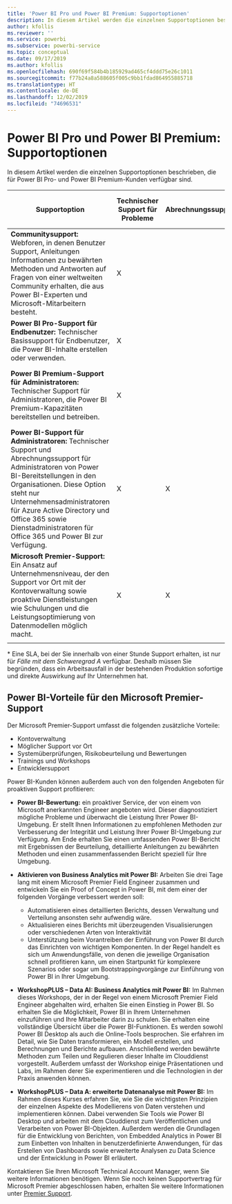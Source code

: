 ```yaml
---
title: 'Power BI Pro und Power BI Premium: Supportoptionen'
description: In diesem Artikel werden die einzelnen Supportoptionen beschrieben, die für Power BI Pro- und Power BI Premium-Kunden verfügbar sind.
author: kfollis
ms.reviewer: ''
ms.service: powerbi
ms.subservice: powerbi-service
ms.topic: conceptual
ms.date: 09/17/2019
ms.author: kfollis
ms.openlocfilehash: 690f69f584b4b185929ad465cf4ddd75e26c1011
ms.sourcegitcommit: f77b24a8a588605f005c9bb1fdad864955885718
ms.translationtype: HT
ms.contentlocale: de-DE
ms.lasthandoff: 12/02/2019
ms.locfileid: "74696531"
---
```

# <a name="power-bi-pro-and-power-bi-premium-support-options"></a>Power BI Pro und Power BI Premium: Supportoptionen

In diesem Artikel werden die einzelnen Supportoptionen beschrieben, die für Power BI Pro- und Power BI Premium-Kunden verfügbar sind.

| **Supportoption** | **Technischer Support für Probleme** | **Abrechnungssupport** | **Proaktive Beratung und Training** | **Serviceebene<br> (Zeit bis zum ersten Einschreiten)** | **Supportkanal** |
| --- | --- | --- | --- | --- | --- |
| **Communitysupport:** Webforen, in denen Benutzer Support, Anleitungen Informationen zu bewährten Methoden und Antworten auf Fragen von einer weltweiten Community erhalten, die aus Power BI-Experten und Microsoft-Mitarbeitern besteht. | X |   |   | Keine. Es wird die bestmögliche Unterstützung geboten. | [Power BI-Community](https://community.powerbi.com) |
| **Power BI Pro-Support für Endbenutzer:** Technischer Basissupport für Endbenutzer, die Power BI-Inhalte erstellen oder verwenden. | X |   |   | Ein Werktag | [Supportwebsite für Power BI](https://support.powerbi.com)  |
| **Power BI Premium-Support für Administratoren:** Technischer Support für Administratoren, die Power BI Premium-Kapazitäten bereitstellen und betreiben. | X |   |   | Ein Werktag oder eine Stunde, je nach Schwere des Falls\* | [Supportwebsite für Power BI](https://support.powerbi.com)<br>ODER<br>[Microsoft 365 Admin Center](https://portal.office.com/adminportal)<br>ODER<br> Telefon |
| **Power BI-Support für Administratoren:** Technischer Support und Abrechnungssupport für Administratoren von Power BI-Bereitstellungen in den Organisationen.  Diese Option steht nur Unternehmensadministratoren für Azure Active Directory und Office 365 sowie Dienstadministratoren für Office 365 und Power BI zur Verfügung. | X | X |   | Ein Werktag oder eine Stunde, je nach Schwere des Falls\* | [Microsoft 365 Admin Center](https://portal.office.com/adminportal)<br>ODER<br> Telefon |
| **Microsoft Premier-Support:** Ein Ansatz auf Unternehmensniveau, der den Support vor Ort mit der Kontoverwaltung sowie proaktive Dienstleistungen wie Schulungen und die Leistungsoptimierung von Datenmodellen möglich macht. | X | X | X | Unterschiedlich, je nach Angebot und Schwere des Falls\* | Technical Account Manager <br>ODER<br> [Microsoft 365 Admin Center](https://portal.office.com/adminportal) |
| | | | | | |

\* Eine SLA, bei der Sie innerhalb von einer Stunde Support erhalten, ist nur für _Fälle mit dem Schweregrad A_ verfügbar. Deshalb müssen Sie begründen, dass ein Arbeitsausfall in der bestehenden Produktion sofortige und direkte Auswirkung auf Ihr Unternehmen hat.

## <a name="power-bi-benefits-for-microsoft-premier-support"></a>Power BI-Vorteile für den Microsoft Premier-Support

Der Microsoft Premier-Support umfasst die folgenden zusätzliche Vorteile:

- Kontoverwaltung
- Möglicher Support vor Ort
- Systemüberprüfungen, Risikobeurteilung und Bewertungen
- Trainings und Workshops
- Entwicklersupport

Power BI-Kunden können außerdem auch von den folgenden Angeboten für proaktiven Support profitieren:

 - **Power BI-Bewertung:** ein proaktiver Service, der von einem von Microsoft anerkannten Engineer angeboten wird. Dieser diagnostiziert mögliche Probleme und überwacht die Leistung Ihrer Power BI-Umgebung. Er stellt Ihnen Informationen zu empfohlenen Methoden zur Verbesserung der Integrität und Leistung Ihrer Power BI-Umgebung zur Verfügung. Am Ende erhalten Sie einen umfassenden Power BI-Bericht mit Ergebnissen der Beurteilung, detaillierte Anleitungen zu bewährten Methoden und einen zusammenfassenden Bericht speziell für Ihre Umgebung.

 - **Aktivieren von Business Analytics mit Power BI:** Arbeiten Sie drei Tage lang mit einem Microsoft Premier Field Engineer zusammen und entwickeln Sie ein Proof of Concept in Power BI, mit dem einer der folgenden Vorgänge verbessert werden soll:
    - Automatisieren eines detaillierten Berichts, dessen Verwaltung und Verteilung ansonsten sehr aufwendig wäre.
    - Aktualisieren eines Berichts mit überzeugenden Visualisierungen oder verschiedenen Arten von Interaktivität 
    - Unterstützung beim Vorantreiben der Einführung von Power BI durch das Einrichten von wichtigen Komponenten. In der Regel handelt es sich um Anwendungsfälle, von denen die jeweilige Organisation schnell profitieren kann, um einen Startpunkt für komplexere Szenarios oder sogar um Bootstrappingvorgänge zur Einführung von Power BI in Ihrer Umgebung.

  - **WorkshopPLUS – Data AI: Business Analytics mit Power BI:** Im Rahmen dieses Workshops, der in der Regel von einem Microsoft Premier Field Engineer abgehalten wird, erhalten Sie einen Einstieg in Power BI. So erhalten Sie die Möglichkeit, Power BI in Ihrem Unternehmen einzuführen und Ihre Mitarbeiter darin zu schulen.
Sie erhalten eine vollständige Übersicht über die Power BI-Funktionen. Es werden sowohl Power BI Desktop als auch die Online-Tools besprochen. Sie erfahren im Detail, wie Sie Daten transformieren, ein Modell erstellen, und Berechnungen und Berichte aufbauen. Anschließend werden bewährte Methoden zum Teilen und Regulieren dieser Inhalte im Clouddienst vorgestellt. Außerdem umfasst der Workshop einige Präsentationen und Labs, im Rahmen derer Sie experimentieren und die Technologien in der Praxis anwenden können.

  - **WorkshopPLUS – Data A: erweiterte Datenanalyse mit Power BI:** Im Rahmen dieses Kurses erfahren Sie, wie Sie die wichtigsten Prinzipien der einzelnen Aspekte des Modellierens von Daten verstehen und implementieren können. Dabei verwenden Sie Tools wie Power BI Desktop und arbeiten mit dem Clouddienst zum Veröffentlichen und Verarbeiten von Power BI-Objekten. Außerdem werden die Grundlagen für die Entwicklung von Berichten, von Embedded Analytics in Power BI zum Einbetten von Inhalten in benutzerdefinierte Anwendungen, für das Erstellen von Dashboards sowie erweiterte Analysen zu Data Science und der Entwicklung in Power BI erläutert.

Kontaktieren Sie Ihren Microsoft Technical Account Manager, wenn Sie weitere Informationen benötigen. Wenn Sie noch keinen Supportvertrag für Microsoft Premier abgeschlossen haben, erhalten Sie weitere Informationen unter [Premier Support](https://support.microsoft.com/premier).
